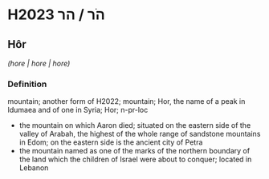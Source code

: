 # H2023 הֹר / הר

## Hôr

_(hore | hore | hore)_

### Definition

mountain; another form of H2022; mountain; Hor, the name of a peak in Idumaea and of one in Syria; Hor; n-pr-loc

- the mountain on which Aaron died; situated on the eastern side of the valley of Arabah, the highest of the whole range of sandstone mountains in Edom; on the eastern side is the ancient city of Petra
- the mountain named as one of the marks of the northern boundary of the land which the children of Israel were about to conquer; located in Lebanon
